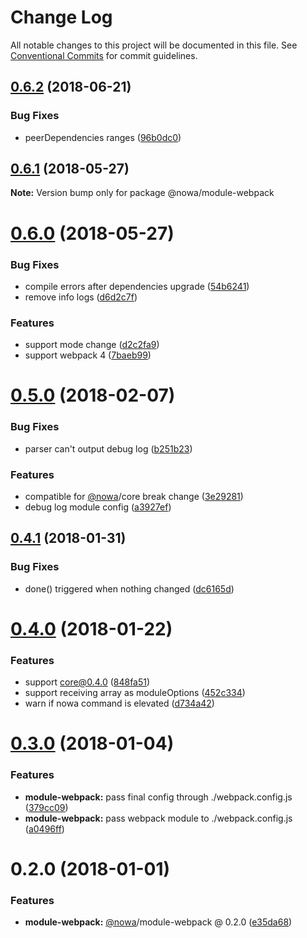 # Change Log

All notable changes to this project will be documented in this file.
See [Conventional Commits](https://conventionalcommits.org) for commit guidelines.

<a name="0.6.2"></a>
## [0.6.2](https://github.com/nowa-webpack/nowa2/compare/@nowa/module-webpack@0.6.1...@nowa/module-webpack@0.6.2) (2018-06-21)


### Bug Fixes

* peerDependencies ranges ([96b0dc0](https://github.com/nowa-webpack/nowa2/commit/96b0dc0))




<a name="0.6.1"></a>
## [0.6.1](https://github.com/nowa-webpack/nowa2/compare/@nowa/module-webpack@0.6.0...@nowa/module-webpack@0.6.1) (2018-05-27)




**Note:** Version bump only for package @nowa/module-webpack

<a name="0.6.0"></a>
# [0.6.0](https://github.com/nowa-webpack/nowa2/compare/@nowa/module-webpack@0.5.0...@nowa/module-webpack@0.6.0) (2018-05-27)


### Bug Fixes

* compile errors after dependencies upgrade ([54b6241](https://github.com/nowa-webpack/nowa2/commit/54b6241))
* remove info logs ([d6d2c7f](https://github.com/nowa-webpack/nowa2/commit/d6d2c7f))


### Features

* support mode change ([d2c2fa9](https://github.com/nowa-webpack/nowa2/commit/d2c2fa9))
* support webpack 4 ([7baeb99](https://github.com/nowa-webpack/nowa2/commit/7baeb99))




<a name="0.5.0"></a>
# [0.5.0](https://github.com/nowa-webpack/nowa2/compare/@nowa/module-webpack@0.4.1...@nowa/module-webpack@0.5.0) (2018-02-07)


### Bug Fixes

* parser can't output debug log ([b251b23](https://github.com/nowa-webpack/nowa2/commit/b251b23))


### Features

* compatible for [@nowa](https://github.com/nowa)/core break change ([3e29281](https://github.com/nowa-webpack/nowa2/commit/3e29281))
* debug log module config ([a3927ef](https://github.com/nowa-webpack/nowa2/commit/a3927ef))




<a name="0.4.1"></a>
## [0.4.1](https://github.com/nowa-webpack/nowa2/compare/@nowa/module-webpack@0.4.0...@nowa/module-webpack@0.4.1) (2018-01-31)


### Bug Fixes

* done() triggered when nothing changed ([dc6165d](https://github.com/nowa-webpack/nowa2/commit/dc6165d))




<a name="0.4.0"></a>
# [0.4.0](https://github.com/nowa-webpack/nowa2/compare/@nowa/module-webpack@0.3.0...@nowa/module-webpack@0.4.0) (2018-01-22)


### Features

* support core@0.4.0 ([848fa51](https://github.com/nowa-webpack/nowa2/commit/848fa51))
* support receiving array as moduleOptions ([452c334](https://github.com/nowa-webpack/nowa2/commit/452c334))
* warn if nowa command is elevated ([d734a42](https://github.com/nowa-webpack/nowa2/commit/d734a42))




<a name="0.3.0"></a>
# [0.3.0](https://github.com/nowa-webpack/nowa2/compare/@nowa/module-webpack@0.2.0...@nowa/module-webpack@0.3.0) (2018-01-04)


### Features

* **module-webpack:** pass final config through ./webpack.config.js ([379cc09](https://github.com/nowa-webpack/nowa2/commit/379cc09))
* **module-webpack:** pass webpack module to ./webpack.config.js ([a0496ff](https://github.com/nowa-webpack/nowa2/commit/a0496ff))




<a name="0.2.0"></a>
# 0.2.0 (2018-01-01)


### Features

* **module-webpack:** [@nowa](https://github.com/nowa)/module-webpack @ 0.2.0 ([e35da68](https://github.com/nowa-webpack/nowa2/commit/e35da68))
